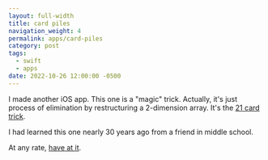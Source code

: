 ```yaml
---
layout: full-width
title: card piles
navigation_weight: 4
permalink: apps/card-piles
category: post
tags:
  - swift
  - apps
date: 2022-10-26 12:00:00 -0500
---
```


I made another iOS app. This one is a "magic" trick. Actually, it's just process of elimination by restructuring a 2-dimension array. It's the [21 card trick](https://en.wikipedia.org/wiki/Twenty-One_Card_Trick).

I had learned this one nearly 30 years ago from a friend in middle school.

At any rate, [have at it][app link].

[app link]: https://apps.apple.com/us/app/card-piles/id6443995531
